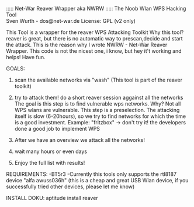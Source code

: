 ::::: Net-War Reaver Wrapper aka NWRW :::::
      The Noob Wlan WPS Hacking Tool  
       Sven Wurth - dos\@net-war.de
          License: GPL (v2 only)
          
          
This Tool is a wrapper for the reaver WPS Attacking Toolkit
Why this tool?
reaver is great, but there is no automatic way to prescan,decide and start the attack.
This is the reason why I wrote NWRW - Net-War Reaver Wrapper.
This code is not the nicest one, i know, but hey it't working and helps!
Have fun.

GOALS:
1. scan the available networks via "wash" (This tool is part of the reaver toolkit)
2. try to attack them! do a short reaver session aggainst all the networks
   The goal is this step is to find vulnerable wps networks.
   Why? Not all WPS wlans are vulnerable. This step is a preselection. 
   The attacking itself is slow (6-20hours), so we try to find networks for which the 
   time is a good investment.
   Example: "fritzbox" -> don't try it! the developers done a good job to implement WPS

3. After we have an overview we attack all the networks!
4. wait many hours or even days
5. Enjoy the full list with results! 

REQUIREMENTS:
-BT5r3
-Currently this tools only supports the rtl8187 device "alfa awuss036h"
(this is a cheap and great USB Wlan device, if you successfully tried other devices, please let me know)

INSTALL DOKU:
aptitude install reaver
